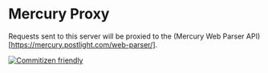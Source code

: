 # Mercury Proxy

Requests sent to this server will be proxied to the (Mercury Web Parser API)[https://mercury.postlight.com/web-parser/].

[![Commitizen friendly](https://img.shields.io/badge/commitizen-friendly-brightgreen.svg)](http://commitizen.github.io/cz-cli/)
